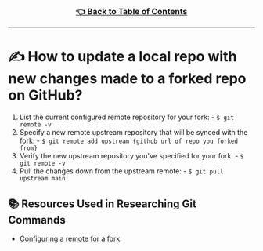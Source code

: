 <h3 align="center"><a href="../table_of_contents.md">👈 Back to Table of Contents</a></h3>

---

# ✍️ How to update a local repo with new changes made to a forked repo on GitHub?
  1. List the current configured remote repository for your fork:
    - `$ git remote -v`
  1. Specify a new remote upstream repository that will be synced with the fork:
    - `$ git remote add upstream {github url of repo you forked from}`
  1. Verify the new upstream repository you've specified for your fork.
    - `$ git remote -v`
  1. Pull the changes down from the upstream remote:
    - `$ git pull upstream main`


## 📚 Resources Used in Researching Git Commands
- [Configuring a remote for a fork](https://docs.github.com/en/github/collaborating-with-pull-requests/working-with-forks/configuring-a-remote-for-a-fork)